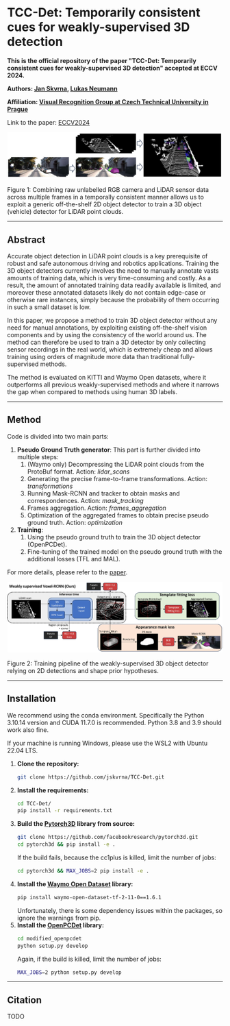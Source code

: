# TCC-Det: Temporarily consistent cues for weakly-supervised 3D detection

**This is the official repository of the paper "TCC-Det: Temporarily consistent cues for weakly-supervised 3D detection" accepted at ECCV 2024.**

**Authors: [Jan Skvrna](https://jskvrna.github.io/), [Lukas Neumann](https://cmp.felk.cvut.cz/~neumalu1/)**

**Affiliation: [Visual Recognition Group at Czech Technical University in Prague](https://cyber.felk.cvut.cz/research/groups-teams/vrg/)**

Link to the paper: [ECCV2024](TODO)

![Intro Image](figures/intro_image.webp)

<figcaption>Figure 1: Combining raw unlabelled RGB camera and LiDAR sensor data across multiple frames in a temporally consistent manner allows us to exploit a generic off-the-shelf 2D object detector to train a 3D object (vehicle) detector for LiDAR point clouds.</figcaption>

---

## Abstract

Accurate object detection in LiDAR point clouds is a key prerequisite of robust and safe autonomous driving and robotics applications. Training the 3D object detectors currently involves  the need to manually annotate vasts amounts of training data, which is very time-consuming and costly. As a result, the amount of annotated training data readily available is limited, and moreover these annotated datasets likely do not contain edge-case or otherwise rare instances, simply because the probability of them occurring in such a small dataset is low.

In this paper, we propose a method to train 3D object detector without any need for manual annotations, by exploiting existing off-the-shelf vision components and by using the consistency of the world around us. The method can therefore be used to train a 3D detector by only collecting sensor recordings in the real world, which is extremely cheap and allows training using orders of magnitude more data than traditional fully-supervised methods.

The method is evaluated on KITTI and Waymo Open datasets, where it outperforms all previous weakly-supervised methods and where it narrows the gap when compared to methods using human 3D labels.

---

## Method

Code is divided into two main parts:
1. **Pseudo Ground Truth generator**: This part is further divided into multiple steps:
   1. (Waymo only) Decompressing the LiDAR point clouds from the ProtoBuf format. Action: *lidar_scans*
   2. Generating the precise frame-to-frame transformations. Action: *transformations*
   3. Running Mask-RCNN and tracker to obtain masks and correspondences. Action: *mask_tracking*
   4. Frames aggregation. Action: *frames_aggregation*
   5. Optimization of the aggregated frames to obtain precise pseudo ground truth. Action: *optimization*
2. **Training**:
   1. Using the pseudo ground truth to train the 3D object detector (OpenPCDet).
   2. Fine-tuning of the trained model on the pseudo ground truth with the additional losses (TFL and MAL).

For more details, please refer to the [paper](TODO).

![Method Image](figures/pipeline_weakly2.webp)

<figcaption>Figure 2: Training pipeline of the weakly-supervised 3D object detector relying on 2D detections and shape prior hypotheses.</figcaption>

---

## Installation

We recommend using the conda environment. Specifically the Python 3.10.14 version and CUDA 11.7.0 is recommended. Python 3.8 and 3.9 should work also fine.

If your machine is running Windows, please use the WSL2 with Ubuntu 22.04 LTS.

1. **Clone the repository:**
   ```bash
   git clone https://github.com/jskvrna/TCC-Det.git
2. **Install the requirements:**
   ```bash
   cd TCC-Det/
   pip install -r requirements.txt
3. **Build the [Pytorch3D](https://github.com/facebookresearch/pytorch3d/tree/main) library from source:**
   ```bash
   git clone https://github.com/facebookresearch/pytorch3d.git
   cd pytorch3d && pip install -e .
   ```
   If the build fails, because the cc1plus is killed, limit the number of jobs:
   ```bash
   cd pytorch3d && MAX_JOBS=2 pip install -e .
4. **Install the [Waymo Open Dataset](https://github.com/waymo-research/waymo-open-dataset) library:**
   ```bash
   pip install waymo-open-dataset-tf-2-11-0==1.6.1
   ```
   Unfortunately, there is some dependency issues within the packages, so ignore the warnings from pip.
3. **Install the [OpenPCDet](https://github.com/open-mmlab/OpenPCDet) library:**
   ```bash
   cd modified_openpcdet
   python setup.py develop
   ```
   Again, if the build is killed, limit the number of jobs:
   ```bash
   MAX_JOBS=2 python setup.py develop
---

## Citation
TODO